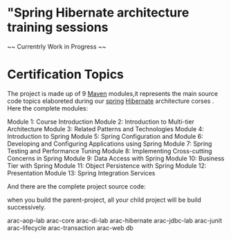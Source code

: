   
 
# "Spring Hibernate architecture training sessions



~~ Currentrly Work in Progress ~~

# Certification Topics

The project is made up of 9 [Maven](https://maven.apache.org/) modules,it represents the main source code topics elaboreted during our [spring](https://spring.io/) [Hibernate](hibernate.org) architecture corses  . Here the complete modules:

Module 1: Course Introduction
Module 2: Introduction to Multi-tier Architecture
Module 3: Related Patterns and Technologies
Module 4: Introduction to Spring
Module 5: Spring Configuration and
Module 6: Developing and Configuring Applications using Spring
Module 7: Spring Testing and Performance Tuning
Module 8: Implementing Cross-cutting Concerns in Spring 
Module 9: Data Access with Spring 
Module 10: Business Tier with Spring
Module 11: Object Persistence with Spring
Module 12: Presentation 
Module 13: Spring Integration Services


And there are the complete project source code:

when you build the parent-project, all your child project will be build successively.

arac-aop-lab
arac-core
arac-di-lab
arac-hibernate
arac-jdbc-lab
arac-junit
arac-lifecycle
arac-transaction
arac-web
db
